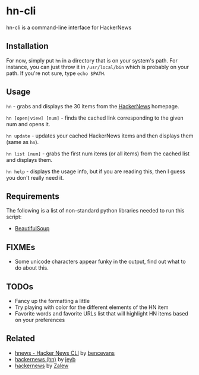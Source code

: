 hn-cli
======

hn-cli is a command-line interface for HackerNews

Installation
------------
For now, simply put `hn` in a directory that is on your system's path.
For instance, you can just throw it in `/usr/local/bin` which is probably on
your path. If you're not sure, type `echo $PATH`.

Usage
-----

`hn` - grabs and displays the 30 items from the [HackerNews](http://news.ycombinator.com) homepage.

`hn [open|view] [num]` - finds the cached link corresponding to the given num and opens it.

`hn update` - updates your cached HackerNews items and then displays them (same as `hn`).

`hn list [num]` - grabs the first num items (or all items) from the cached list and displays them.

`hn help` - displays the usage info, but if you are reading this, then I guess you don't really need it.

Requirements
------------
The following is a list of non-standard python libraries needed to run this script:

- [BeautifulSoup](http://www.crummy.com/software/BeautifulSoup/)

FIXMEs
------

- Some unicode characters appear funky in the output, find out what to do about this.

TODOs
-----

- Fancy up the formatting a little
- Try playing with color for the different elements of the HN item
- Favorite words and favorite URLs list that will highlight HN items based on your preferences

Related
-------

- [hnews - Hacker News CLI](https://github.com/bencevans/hnews) by [bencevans](https://github.com/bencevans)
- [hackernews (hn)](https://github.com/jeyb/hackernews) by [jeyb](https://github.com/jeyb)
- [hackernews](https://bitbucket.org/zalew/hackernews) by [Zalew](https://bitbucket.org/zalew)

